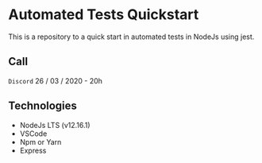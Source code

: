 # Automated Tests Quickstart
This is a repository to a quick start in automated tests in NodeJs using jest.

## Call
`Discord`
26 / 03 / 2020 - 20h

## Technologies
- NodeJs LTS (v12.16.1)
- VSCode
- Npm or Yarn
- Express